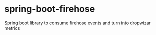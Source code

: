 # spring-boot-firehose
Spring boot library to consume firehose events and turn into dropwizar metrics
